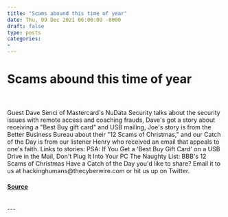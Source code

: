 ```yaml
---
title: "Scams abound this time of year"
date: Thu, 09 Dec 2021 06:00:00 -0000
draft: false
type: posts
categories: 
- 
---
```

# Scams abound this time of year

<br/>

<br/>
Guest Dave Senci of Mastercard's NuData Security talks about the security issues with remote access and coaching frauds, Dave's got a story about receiving a "Best Buy gift card" and USB mailing, Joe's story is from the Better Business Bureau about their "12 Scams of Christmas," and our Catch of the Day is from our listener Henry who received an email that appeals to one's faith. Links to stories: PSA: If You Get a 'Best Buy Gift Card' on a USB Drive in the Mail, Don't Plug It Into Your PC The Naughty List: BBB's 12 Scams of Christmas Have a Catch of the Day you'd like to share? Email it to us at hackinghumans@thecyberwire.com or hit us up on Twitter.

#### [Source](https://thecyberwire.com/podcasts/hacking-humans/175/notes)

<br/>
---
